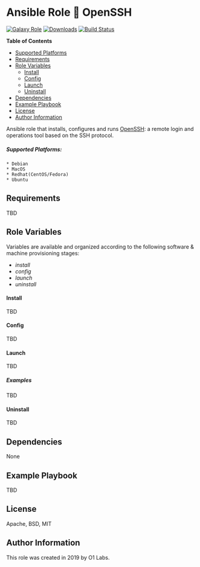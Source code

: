 Ansible Role :link: OpenSSH
=========
[![Galaxy Role](https://img.shields.io/ansible/role/41457.svg)](https://galaxy.ansible.com/0x0I/openssh)
[![Downloads](https://img.shields.io/ansible/role/d/41457.svg)](https://galaxy.ansible.com/0x0I/openssh)
[![Build Status](https://travis-ci.org/0x0I/ansible-role-openssh.svg?branch=master)](https://travis-ci.org/0x0I/ansible-role-openssh)

<!-- START doctoc generated TOC please keep comment here to allow auto update -->
<!-- DON'T EDIT THIS SECTION, INSTEAD RE-RUN doctoc TO UPDATE -->
**Table of Contents**
  - [Supported Platforms](#supported-platforms)
  - [Requirements](#requirements)
  - [Role Variables](#role-variables)
      - [Install](#install)
      - [Config](#config)
      - [Launch](#launch)
      - [Uninstall](#uninstall)
  - [Dependencies](#dependencies)
  - [Example Playbook](#example-playbook)
  - [License](#license)
  - [Author Information](#author-information)
<!-- END doctoc generated TOC please keep comment here to allow auto update -->

Ansible role that installs, configures and runs [OpenSSH](https://www.openssh.com/): a remote login and operations tool based on the SSH protocol.

##### Supported Platforms:
```
* Debian
* MacOS
* Redhat(CentOS/Fedora)
* Ubuntu
```

Requirements
------------

TBD

Role Variables
--------------
Variables are available and organized according to the following software & machine provisioning stages:
* _install_
* _config_
* _launch_
* _uninstall_

#### Install

TBD

#### Config

TBD

#### Launch

TBD

##### Examples

TBD

#### Uninstall

TBD

Dependencies
------------

None

Example Playbook
----------------

TBD

License
-------

Apache, BSD, MIT

Author Information
------------------

This role was created in 2019 by O1 Labs.
